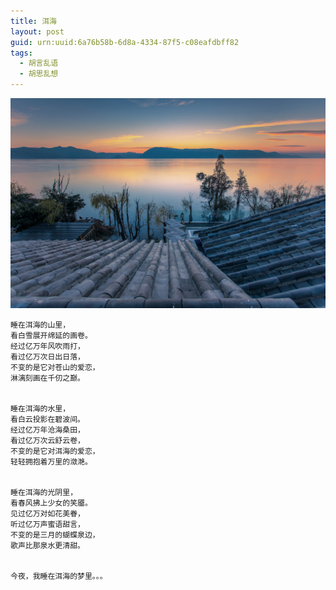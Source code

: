 ```yaml
---
title: 洱海
layout: post
guid: urn:uuid:6a76b58b-6d8a-4334-87f5-c08eafdbff82
tags:
  - 胡言乱语
  - 胡思乱想
---
```



[![](/media/files/2009/08/09/erhai.png)](http://7vikpt.com1.z0.glb.clouddn.com/erhai.png)

```
睡在洱海的山里，
看白雪展开绵延的画卷。
经过亿万年风吹雨打，
看过亿万次日出日落，
不变的是它对苍山的爱恋，
淋漓刻画在千仞之巅。


睡在洱海的水里，
看白云投影在碧波间。
经过亿万年沧海桑田，
看过亿万次云舒云卷，
不变的是它对洱海的爱恋，
轻轻拥抱着万里的潋滟。


睡在洱海的光阴里，
看春风拂上少女的笑靥。
见过亿万对如花美眷，
听过亿万声蜜语甜言，
不变的是三月的蝴蝶泉边，
歌声比那泉水更清甜。


今夜，我睡在洱海的梦里。。。
```